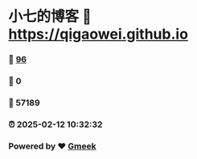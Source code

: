 # 小七的博客 :link: https://qigaowei.github.io 
### :page_facing_up: [96](https://qigaowei.github.io/tag.html) 
### :speech_balloon: 0 
### :hibiscus: 57189 
### :alarm_clock: 2025-02-12 10:32:32 
### Powered by :heart: [Gmeek](https://github.com/Meekdai/Gmeek)
